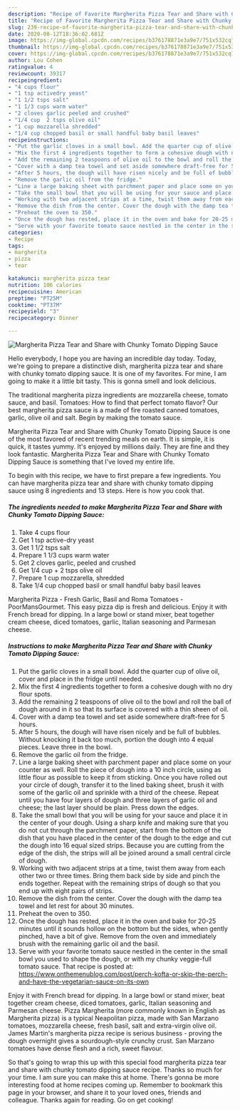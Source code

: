 ```yaml
---
description: "Recipe of Favorite Margherita Pizza Tear and Share with Chunky Tomato Dipping Sauce"
title: "Recipe of Favorite Margherita Pizza Tear and Share with Chunky Tomato Dipping Sauce"
slug: 239-recipe-of-favorite-margherita-pizza-tear-and-share-with-chunky-tomato-dipping-sauce
date: 2020-08-12T18:36:02.681Z
image: https://img-global.cpcdn.com/recipes/b376178871e3a9e7/751x532cq70/margherita-pizza-tear-and-share-with-chunky-tomato-dipping-sauce-recipe-main-photo.jpg
thumbnail: https://img-global.cpcdn.com/recipes/b376178871e3a9e7/751x532cq70/margherita-pizza-tear-and-share-with-chunky-tomato-dipping-sauce-recipe-main-photo.jpg
cover: https://img-global.cpcdn.com/recipes/b376178871e3a9e7/751x532cq70/margherita-pizza-tear-and-share-with-chunky-tomato-dipping-sauce-recipe-main-photo.jpg
author: Lou Cohen
ratingvalue: 4
reviewcount: 39317
recipeingredient:
- "4 cups flour"
- "1 tsp activedry yeast"
- "1 1/2 tsps salt"
- "1 1/3 cups warm water"
- "2 cloves garlic peeled and crushed"
- "1/4 cup  2 tsps olive oil"
- "1 cup mozzarella shredded"
- "1/4 cup chopped basil or small handful baby basil leaves"
recipeinstructions:
- "Put the garlic cloves in a small bowl. Add the quarter cup of olive oil, cover and place in the fridge until needed."
- "Mix the first 4 ingredients together to form a cohesive dough with no dry flour spots."
- "Add the remaining 2 teaspoons of olive oil to the bowl and roll the ball of dough around in it so that its surface is covered with a thin sheen of oil."
- "Cover with a damp tea towel and set aside somewhere draft-free for 5 hours."
- "After 5 hours, the dough will have risen nicely and be full of bubbles. Without knocking it back too much, portion the dough into 4 equal pieces. Leave three in the bowl."
- "Remove the garlic oil from the fridge."
- "Line a large baking sheet with parchment paper and place some on your counter as well. Roll the piece of dough into a 10 inch circle, using as little flour as possible to keep it from sticking. Once you have rolled out your circle of dough, transfer it to the lined baking sheet, brush it with some of the garlic oil and sprinkle with a third of the cheese. Repeat until you have four layers of dough and three layers of garlic oil and cheese; the last layer should be plain. Press down the edges."
- "Take the small bowl that you will be using for your sauce and place it in the center of your dough. Using a sharp knife and making sure that you do not cut through the parchment paper, start from the bottom of the dish that you have placed in the center of the dough to the edge and cut the dough into 16 equal sized strips. Because you are cutting from the edge of the dish, the strips will all be joined around a small central circle of dough."
- "Working with two adjacent strips at a time, twist them away from each other two or three times. Bring them back side by side and pinch the ends together. Repeat with the remaining strips of dough so that you end up with eight pairs of strips."
- "Remove the dish from the center. Cover the dough with the damp tea towel and let rest for about 30 minutes."
- "Preheat the oven to 350."
- "Once the dough has rested, place it in the oven and bake for 20-25 minutes until it sounds hollow on the bottom but the sides, when gently pinched, have a bit of give. Remove from the oven and immediately brush with the remaining garlic oil and the basil."
- "Serve with your favorite tomato sauce nestled in the center in the small bowl you used to shape the dough, or with my chunky veggie-full tomato sauce. That recipe is posted at: https://www.onthemenublog.com/post/perch-kofta-or-skip-the-perch-and-have-the-vegetarian-sauce-on-its-own"
categories:
- Recipe
tags:
- margherita
- pizza
- tear

katakunci: margherita pizza tear 
nutrition: 106 calories
recipecuisine: American
preptime: "PT25M"
cooktime: "PT37M"
recipeyield: "3"
recipecategory: Dinner

---
```



![Margherita Pizza Tear and Share with Chunky Tomato Dipping Sauce](https://img-global.cpcdn.com/recipes/b376178871e3a9e7/751x532cq70/margherita-pizza-tear-and-share-with-chunky-tomato-dipping-sauce-recipe-main-photo.jpg)

Hello everybody, I hope you are having an incredible day today. Today, we're going to prepare a distinctive dish, margherita pizza tear and share with chunky tomato dipping sauce. It is one of my favorites. For mine, I am going to make it a little bit tasty. This is gonna smell and look delicious.

The traditional margherita pizza ingredients are mozzarella cheese, tomato sauce, and basil. Tomatoes: How to find that perfect tomato flavor? Our best margherita pizza sauce is a made of fire roasted canned tomatoes, garlic, olive oil and salt. Begin by making the tomato sauce.

Margherita Pizza Tear and Share with Chunky Tomato Dipping Sauce is one of the most favored of recent trending meals on earth. It is simple, it is quick, it tastes yummy. It's enjoyed by millions daily. They are fine and they look fantastic. Margherita Pizza Tear and Share with Chunky Tomato Dipping Sauce is something that I've loved my entire life.


To begin with this recipe, we have to first prepare a few ingredients. You can have margherita pizza tear and share with chunky tomato dipping sauce using 8 ingredients and 13 steps. Here is how you cook that.

<!--inarticleads1-->

##### The ingredients needed to make Margherita Pizza Tear and Share with Chunky Tomato Dipping Sauce:

1. Take 4 cups flour
1. Get 1 tsp active-dry yeast
1. Get 1 1/2 tsps salt
1. Prepare 1 1/3 cups warm water
1. Get 2 cloves garlic, peeled and crushed
1. Get 1/4 cup + 2 tsps olive oil
1. Prepare 1 cup mozzarella, shredded
1. Take 1/4 cup chopped basil or small handful baby basil leaves


Margherita Pizza - Fresh Garlic, Basil and Roma Tomatoes - PoorMansGourmet. This easy pizza dip is fresh and delicious. Enjoy it with French bread for dipping. In a large bowl or stand mixer, beat together cream cheese, diced tomatoes, garlic, Italian seasoning and Parmesan cheese. 

<!--inarticleads2-->

##### Instructions to make Margherita Pizza Tear and Share with Chunky Tomato Dipping Sauce:

1. Put the garlic cloves in a small bowl. Add the quarter cup of olive oil, cover and place in the fridge until needed.
1. Mix the first 4 ingredients together to form a cohesive dough with no dry flour spots.
1. Add the remaining 2 teaspoons of olive oil to the bowl and roll the ball of dough around in it so that its surface is covered with a thin sheen of oil.
1. Cover with a damp tea towel and set aside somewhere draft-free for 5 hours.
1. After 5 hours, the dough will have risen nicely and be full of bubbles. Without knocking it back too much, portion the dough into 4 equal pieces. Leave three in the bowl.
1. Remove the garlic oil from the fridge.
1. Line a large baking sheet with parchment paper and place some on your counter as well. Roll the piece of dough into a 10 inch circle, using as little flour as possible to keep it from sticking. Once you have rolled out your circle of dough, transfer it to the lined baking sheet, brush it with some of the garlic oil and sprinkle with a third of the cheese. Repeat until you have four layers of dough and three layers of garlic oil and cheese; the last layer should be plain. Press down the edges.
1. Take the small bowl that you will be using for your sauce and place it in the center of your dough. Using a sharp knife and making sure that you do not cut through the parchment paper, start from the bottom of the dish that you have placed in the center of the dough to the edge and cut the dough into 16 equal sized strips. Because you are cutting from the edge of the dish, the strips will all be joined around a small central circle of dough.
1. Working with two adjacent strips at a time, twist them away from each other two or three times. Bring them back side by side and pinch the ends together. Repeat with the remaining strips of dough so that you end up with eight pairs of strips.
1. Remove the dish from the center. Cover the dough with the damp tea towel and let rest for about 30 minutes.
1. Preheat the oven to 350.
1. Once the dough has rested, place it in the oven and bake for 20-25 minutes until it sounds hollow on the bottom but the sides, when gently pinched, have a bit of give. Remove from the oven and immediately brush with the remaining garlic oil and the basil.
1. Serve with your favorite tomato sauce nestled in the center in the small bowl you used to shape the dough, or with my chunky veggie-full tomato sauce. That recipe is posted at: https://www.onthemenublog.com/post/perch-kofta-or-skip-the-perch-and-have-the-vegetarian-sauce-on-its-own


Enjoy it with French bread for dipping. In a large bowl or stand mixer, beat together cream cheese, diced tomatoes, garlic, Italian seasoning and Parmesan cheese. Pizza Margherita (more commonly known in English as Margherita pizza) is a typical Neapolitan pizza, made with San Marzano tomatoes, mozzarella cheese, fresh basil, salt and extra-virgin olive oil. James Martin&#39;s margherita pizza recipe is serious business - proving the dough overnight gives a sourdough-style crunchy crust. San Marzano tomatoes have dense flesh and a rich, sweet flavour. 

So that's going to wrap this up with this special food margherita pizza tear and share with chunky tomato dipping sauce recipe. Thanks so much for your time. I am sure you can make this at home. There's gonna be more interesting food at home recipes coming up. Remember to bookmark this page in your browser, and share it to your loved ones, friends and colleague. Thanks again for reading. Go on get cooking!

